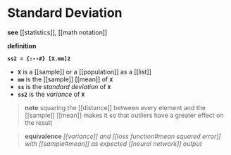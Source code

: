 # Standard Deviation

**see** [[statistics]], [[math notation]]

**definition**

**`ss2 = {:--#} [X.mm]2`**

- **`X`** is a [[sample]] or a [[population]] as a [[list]]
- **`mm`** is the [[sample]] [[mean]] of **`X`**
- **`ss`** is the _standard deviation_ of **`X`**
- **`ss2`** is the _variance_ of **`X`**

> **note** squaring the [[distance]] between every element and the [[sample]] [[mean]] makes it so that outliers have a greater effect on the result

> **equivalence** _[[variance]] and [[loss function#mean squared error]] with [[sample#mean]] as expected [[neural network]] output_
